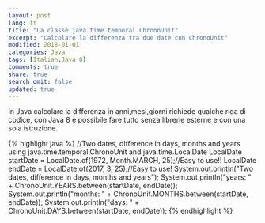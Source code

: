 ```yaml
---
layout: post
lang: it
title: "La classe java.time.temporal.ChronoUnit"
excerpt: "Calcolare la differenza tra due date con ChronoUnit"
modified: 2018-01-01
categories: Java
tags: [Italian,Java 8]
comments: true
share: true
search_omit: false
updated: true
---
```


In Java calcolare la differenza in anni,mesi,giorni richiede qualche riga di codice, con Java 8 è possibile fare tutto senza librerie esterne e con una sola istruzione.

{% highlight java %}
//Two dates, difference in days, months and years using java.time.temporal.ChronoUnit and java.time.LocalDate
LocalDate startDate = LocalDate.of(1972, Month.MARCH, 25);//Easy to use!!
LocalDate endDate = LocalDate.of(2017, 3, 25);//Easy to use! 
System.out.println("Two dates, difference in days, months and years");
System.out.println("years: " + ChronoUnit.YEARS.between(startDate, endDate));
System.out.println("months: " + ChronoUnit.MONTHS.between(startDate, endDate));
System.out.println("days: " + ChronoUnit.DAYS.between(startDate, endDate));
{% endhighlight %}     
   